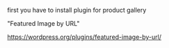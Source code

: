 first you have to install plugin for product gallery

"Featured Image by URL"

https://wordpress.org/plugins/featured-image-by-url/
